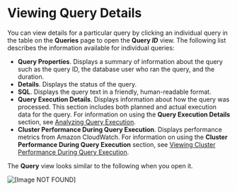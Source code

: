 # Viewing Query Details<a name="performance-metrics-query-execution-details"></a>

You can view details for a particular query by clicking an individual query in the table on the **Queries** page to open the **Query *ID*** view\. The following list describes the information available for individual queries:
+ **Query Properties**\. Displays a summary of information about the query such as the query ID, the database user who ran the query, and the duration\.
+ **Details**\. Displays the status of the query\.
+ **SQL**\. Displays the query text in a friendly, human\-readable format\.
+ **Query Execution Details**\. Displays information about how the query was processed\. This section includes both planned and actual execution data for the query\. For information on using the **Query Execution Details** section, see [Analyzing Query Execution](analyzing-query-execution.md)\.
+ **Cluster Performance During Query Execution**\. Displays performance metrics from Amazon CloudWatch\. For information on using the **Cluster Performance During Query Execution** section, see [Viewing Cluster Performance During Query Execution](performance-metrics-query-cluster.md)\.

The **Query** view looks similar to the following when you open it\.

![\[Image NOT FOUND\]](http://docs.aws.amazon.com/redshift/latest/mgmt/images/cm-metrics-query-id-page.png)